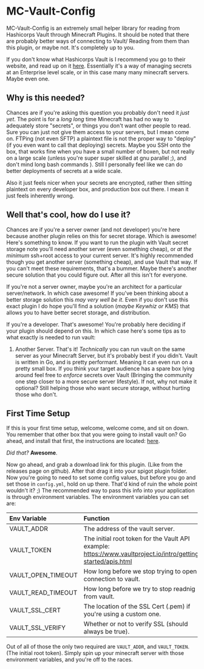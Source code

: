 # MC-Vault-Config #

MC-Vault-Config is an extremely small helper library for reading from Hashicorps Vault through
Minecraft Plugins. It should be noted that there are probably better ways of connecting to Vault/
Reading from them than this plugin, or maybe not. It's completely up to you.

If you don't know what Hashicorps Vault is I recommend you go to their website, and read up on
it [here][hashicorp_vault]. Essentially it's a way of managing secrets at an Enterprise level
scale, or in this case many many minecraft servers. Maybe even one.

## Why is this needed? ##

Chances are if you're asking this question you probably don't need it _just yet_. The point is
for a _long long_ time Minecraft has had no way to adequately store "secrets", or things you don't
want other people to read. Sure you can just not give them access to your servers, but I mean come on.
FTPing (not even SFTP) a plaintext file is not the proper way to "deploy" (if you even want to call that deploying)
secrets. Maybe you SSH onto the box, that works fine when you have a small number of boxen, but not really
on a large scale (unless you're super super skilled at gnu parallel ;), and don't mind long bash commands ).
Still I personally feel like we can do better deployments of secrets at a wide scale.

Also it just feels nicer when your secrets are encrypted, rather then sitting plaintext on every developer
box, and production box out there. I mean it just feels inherently wrong.

## Well that's cool, how do I use it? ##

Chances are if you're a server owner (and not developer) you're here because another plugin relies on
this for secret storage. Which is awesome! Here's something to know. If you want to run the plugin with
Vault secret storage note you'll need another server (even something cheap), or _at the minimum_ ssh+root
access to your current server. It's highly recommended though you get another server (something cheap),
and use Vault that way. If you can't meet these requirements, that's a bummer. Maybe there's another secure
solution that you could figure out. After all this isn't for everyone.

If you're not a server owner, maybe you're an architect for a particular server/network. In which case awesome!
If you've been thinking about a better storage solution this _may very well be it_. Even if you don't use
this exact plugin I do hope you'll find a solution (_maybe Keywhiz or KMS_) that allows you to have better
secret storage, and distribution.

If you're a developer. That's awesome! You're probably here deciding if your plugin should depend on this.
In which case here's some tips as to what exactly is needed to run vault:
1. Another Server.
That's it! _Technically_ you can run vault on the same server as your Minecraft Server, but it's probably
best if you didn't. Vault is written in Go, and is pretty performant. Meaning it can even run on a pretty
small box. If you think your target audience has a spare box lying around feel free to _enforce_ secrets
over Vault (Bringing the community one step closer to a more secure server lifestyle). If not, why not
make it optional? Still helping those who want secure storage, without hurting those who don't.

## First Time Setup ##

If this is your first time setup, welcome, welcome come, and sit on down. You remember that other box
that you were going to install vault on? Go ahead, and install that first, the instructions are
located: [here][hashicorp_vault_install].

_Did that?_ **Awesome**.

Now go ahead, and grab a download link for this plugin. (Like from the releases page on github).
After that drag it into your spigot plugin folder. Now you're going to need to set some config values,
but before you go and set those in `config.yml`, hold on up there. That'd kind of ruin the whole point
wouldn't it? ;)
The recommended way to pass this info into your application is through environment variables.
The environment variables you can set are:

| Env Variable       | Function                                                                                                      |
|:-------------------|:--------------------------------------------------------------------------------------------------------------|
| VAULT_ADDR         | The address of the vault server.                                                                              |
| VAULT_TOKEN        | The initial root token for the Vault API example: https://www.vaultproject.io/intro/getting-started/apis.html |
| VAULT_OPEN_TIMEOUT | How long before we stop trying to open a connection to vault.                                                 |
| VAULT_READ_TIMEOUT | How long before we try to stop readnig from vault.                                                            |
| VAULT_SSL_CERT     | The location of the SSL Cert (.pem) if you're using a custom one.                                             |
| VAULT_SSL_VERIFY   | Whether or not to verify SSL (should always be true).                                                         |

Out of all of those the only two required are `VAULT_ADDR`, and `VAULT_TOKEN`. (The initial root token).
Simply spin up your minecraft server with those environment variables, and you're off to the races.

[hashicorp_vault]: https://www.vaultproject.io
[hashicorp_vault_install]: https://www.vaultproject.io/docs/install/install.html
